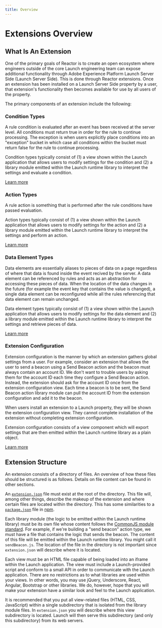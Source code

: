 ```yaml
---
title: Overview
---
```


# Extensions Overview

## What Is An Extension

One of the primary goals of Reactor is to create an open ecosystem where engineers outside of the core Launch engineering team can expose additional functionality through Adobe Experience Platform Launch Server Side (Launch Server Side). This is done through Reactor extensions. Once an extension has been installed on a Launch Server Side property by a user, that extension's functionality then becomes available for use by all users of the property.

The primary components of an extension include the following:

### Condition Types

A rule condition is evaluated after an event has been received at the server level. All conditions must return true in order for the rule to continue processing. The exception is when users explicitly place conditions into an "exception" bucket in which case all conditions within the bucket must return false for the rule to continue processing.

Condition types typically consist of (1) a view shown within the Launch application that allows users to modify settings for the condition and (2) a library module emitted within the Launch runtime library to interpret the settings and evaluate a condition.

[Learn more](reference/condition-types)

### Action Types

A rule action is something that is performed after the rule conditions have passed evaluation.

Action types typically consist of (1) a view shown within the Launch application that allows users to modify settings for the action and (2) a library module emitted within the Launch runtime library to interpret the settings and perform an action.

[Learn more](reference/action-types)

### Data Element Types

Data elements are essentially aliases to pieces of data on a page regardless of where that data is found inside the event recived by the server. A data element can be referenced by rules and acts as an abstraction for accessing these pieces of data. When the location of the data changes in the future (for example the event key that contains the value is changed), a single data element can be reconfigured while all the rules referencing that data element can remain unchanged.

Data element types typically consist of (1) a view shown within the Launch application that allows users to modify settings for the data element and (2) a library module emitted within the Launch runtime library to interpret the settings and retrieve pieces of data.

[Learn more](reference/data-element-types)

### Extension Configuration

Extension configuration is the manner by which an extension gathers global settings from a user. For example, consider an extension that allows the user to send a beacon using a Send Beacon action and the beacon must always contain an account ID. We don't want to trouble users by asking them for the account ID each time they configure a Send Beacon action. Instead, the extension should ask for the account ID once from the extension configuration view. Each time a beacon is to be sent, the Send Beacon action library module can pull the account ID from the extension configuration and add it to the beacon.

When users install an extension to a Launch property, they will be shown the extension configuration view. They cannot complete installation of the extension without completing extension configuration.

Extension configuration consists of a view component which will export settings that are then emitted within the Launch runtime library as a plain object.

[Learn more](reference/extension-configuration)

## Extension Structure

An extension consists of a directory of files. An overview of how these files should be structured is as follows. Details on file content can be found in other sections.

An [`extension.json`](reference/extension-manifest) file must exist at the root of the directory. This file will, among other things, describe the makeup of the extension and where certain files are located within the directory. This has some similarities to a [`package.json`](https://docs.npmjs.com/files/package.json) file in [npm](https://www.npmjs.com/).

Each library module (the logic to be emitted within the Launch runtime library) must be its own file whose content follows the [CommonJS module standard](http://wiki.commonjs.org/wiki/Modules/1.1.1). For example, if we're building a "send beacon" action type, we must have a file that contains the logic that sends the beacon. The content of this file will be emitted within the Launch runtime library. You might call it `sendBeacon.js`. The location of the file in the directory is not important since `extension.json` will describe where it is located.

Each view must be an HTML file capable of being loaded into an iframe within the Launch application. The view must include a Launch-provided script and conform to a small API in order to communicate with the Launch application. There are no restrictions as to what libraries are used within your views. In other words, you may use jQuery, Underscore, React, Angular, Bootstrap or other libraries. We do, however, hope that you will make your extension have a similar look and feel to the Launch application.

It is recommended that you put all view-related files (HTML, CSS, JavaScript) within a single subdirectory that is isolated from the library module files. In `extension.json` you will describe where this view subdirectory is located. Launch will then serve this subdirectory (and only this subdirectory) from its web servers.
